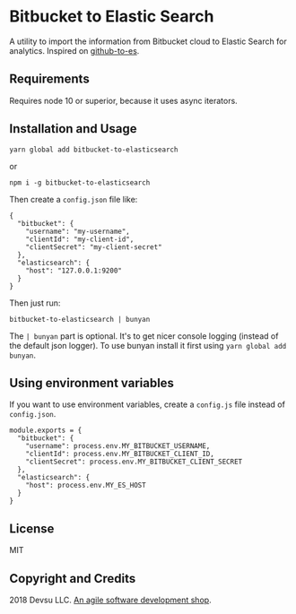 # Bitbucket to Elastic Search

A utility to import the information from Bitbucket cloud to Elastic Search for analytics. Inspired on [github-to-es](https://github.com/grafana/github-to-es).

## Requirements

Requires node 10 or superior, because it uses async iterators.

## Installation and Usage

```
yarn global add bitbucket-to-elasticsearch
```

or

```
npm i -g bitbucket-to-elasticsearch
```

Then create a `config.json` file like:

```
{
  "bitbucket": {
    "username": "my-username",
    "clientId": "my-client-id",
    "clientSecret": "my-client-secret"
  },
  "elasticsearch": {
    "host": "127.0.0.1:9200"
  }
}
```

Then just run:

```
bitbucket-to-elasticsearch | bunyan
```

The `| bunyan` part is optional. It's to get nicer console logging (instead of the default json logger). To use bunyan install it first using `yarn global add bunyan`.

## Using environment variables

If you want to use environment variables, create a `config.js` file instead of `config.json`.

```
module.exports = {
  "bitbucket": {
    "username": process.env.MY_BITBUCKET_USERNAME,
    "clientId": process.env.MY_BITBUCKET_CLIENT_ID,
    "clientSecret": process.env.MY_BITBUCKET_CLIENT_SECRET
  },
  "elasticsearch": {
    "host": process.env.MY_ES_HOST
  }
}
```

## License
MIT

## Copyright and Credits
2018 Devsu LLC. [An agile software development shop](https://devsu.com).